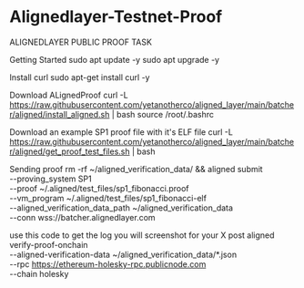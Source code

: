 # Alignedlayer-Testnet-Proof
ALIGNEDLAYER PUBLIC PROOF TASK

Getting Started
sudo apt update -y
sudo apt upgrade -y

Install curl
sudo apt-get install curl -y

Download ALignedProof
curl -L https://raw.githubusercontent.com/yetanotherco/aligned_layer/main/batcher/aligned/install_aligned.sh | bash
source /root/.bashrc

Download an example SP1 proof file with it's ELF file
curl -L https://raw.githubusercontent.com/yetanotherco/aligned_layer/main/batcher/aligned/get_proof_test_files.sh | bash

Sending proof
rm -rf ~/aligned_verification_data/ &&
aligned submit \
--proving_system SP1 \
--proof ~/.aligned/test_files/sp1_fibonacci.proof \
--vm_program ~/.aligned/test_files/sp1_fibonacci-elf \
--aligned_verification_data_path ~/aligned_verification_data \
--conn wss://batcher.alignedlayer.com

use this code to get the log you will screenshot for your X post
aligned verify-proof-onchain \
--aligned-verification-data ~/aligned_verification_data/*.json \
--rpc https://ethereum-holesky-rpc.publicnode.com \
--chain holesky

